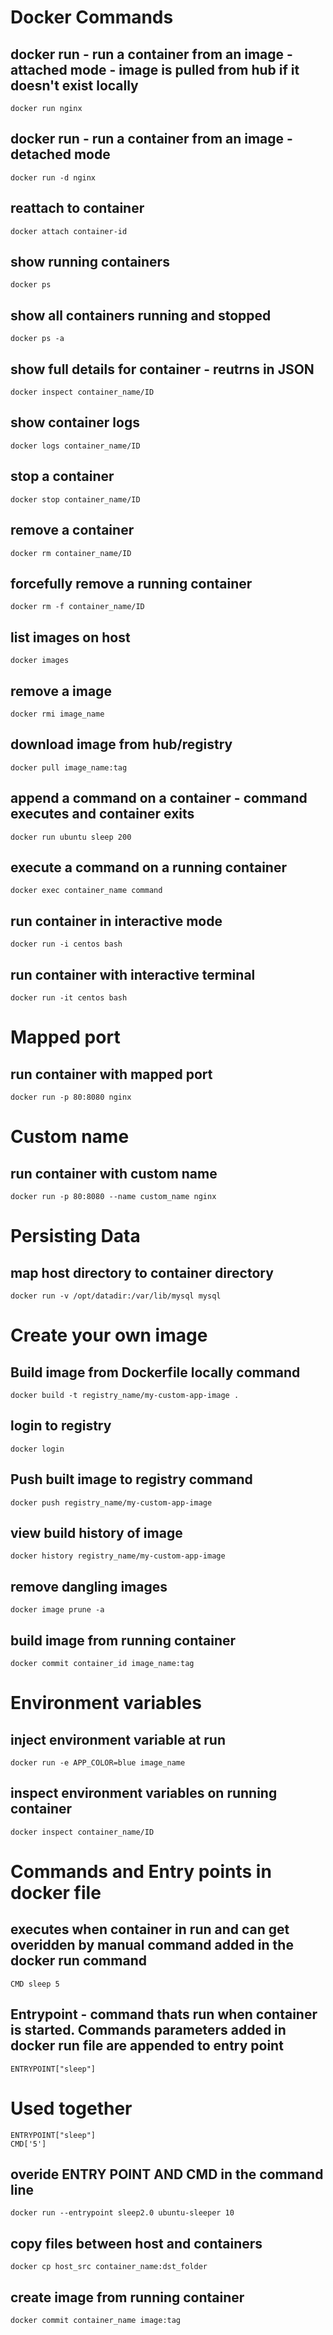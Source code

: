 # Docker Commands
## docker run - run a container from an image - attached mode - image is pulled from hub if it doesn't exist locally
`docker run nginx`
## docker run - run a container from an image - detached mode
`docker run -d nginx`
## reattach to container
`docker attach container-id`
## show running containers
`docker ps`
## show all containers running and stopped
`docker ps -a`
## show full details for container - reutrns in JSON
`docker inspect container_name/ID`
## show container logs
`docker logs container_name/ID`
## stop a container
`docker stop container_name/ID`
## remove a container
`docker rm container_name/ID`
## forcefully remove a running container
`docker rm -f container_name/ID`
## list images on host
`docker images`
## remove a image
`docker rmi image_name`
## download image from hub/registry
`docker pull image_name:tag`
## append a command on a container - command executes and container exits
`docker run ubuntu sleep 200`
## execute a command on a running container
`docker exec container_name command`
## run container in interactive mode
`docker run -i centos bash`
## run container with interactive terminal
`docker run -it centos bash`

# Mapped port
## run container with mapped port
`docker run -p 80:8080 nginx`

# Custom name
## run container with custom name
`docker run -p 80:8080 --name custom_name nginx`

# Persisting Data
## map host directory to container directory
`docker run -v /opt/datadir:/var/lib/mysql mysql`

# Create your own image
## Build image from Dockerfile locally command
`docker build -t registry_name/my-custom-app-image .`
## login to registry
`docker login`
## Push built image to registry command
`docker push registry_name/my-custom-app-image`
## view build history of image
`docker history registry_name/my-custom-app-image`
## remove dangling images
`docker image prune -a`
## build image from running container
`docker commit container_id image_name:tag`

# Environment variables
## inject environment variable at run
`docker run -e APP_COLOR=blue image_name`
## inspect environment variables on running container
`docker inspect container_name/ID`

# Commands and Entry points in docker file
## executes when container in run and can get overidden by manual command added in the docker run command
`CMD sleep 5`
## Entrypoint - command thats run when container is started. Commands parameters added in docker run file are appended to entry point
`ENTRYPOINT["sleep"]`
# Used together
```
ENTRYPOINT["sleep"]
CMD['5']
```
## overide ENTRY POINT AND CMD in the command line
`docker run --entrypoint sleep2.0 ubuntu-sleeper 10`

## copy files between host and containers
`docker cp host_src container_name:dst_folder`

## create image from running container
`docker commit container_name image:tag`
